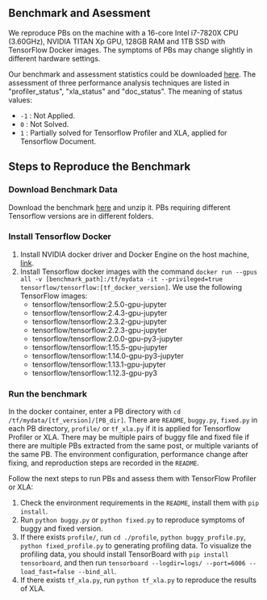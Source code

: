 ## Benchmark and Asessment
We reproduce PBs on the machine with a 16-core Intel i7-7820X CPU (3.60GHz), NVIDIA TITAN Xp GPU, 128GB RAM and 1TB SSD with TensorFlow Docker images.
The symptoms of PBs may change slightly in different hardware settings.

Our benchmark and assessment statistics could be downloaded [here](https://github.com/DLPerf/DLPerf.github.io/tree/main/benchmark/benchmark.csv).
The assessment of three performance analysis techniques are listed in "profiler_status", "xla_status" and "doc_status". The meaning of status values:
- `-1` : Not Applied.
- `0` : Not Solved.
- `1` : Partially solved for Tensorflow Profiler and XLA, applied for Tensorflow Document.

## Steps to Reproduce the Benchmark
### Download Benchmark Data
Download the benchmark [here](www) and unzip it.
PBs requiring different Tensorflow versions are in different folders.

### Install Tensorflow Docker
1. Install NVIDIA docker driver and Docker Engine on the host machine, [link](https://github.com/NVIDIA/nvidia-docker/wiki/Frequently-Asked-Questions#how-do-i-install-the-nvidia-driver).
2. Install Tensorflow docker images with the command `docker run --gpus all -v [benchmark_path]:/tf/mydata -it --privileged=true tensorflow/tensorflow:[tf_docker_version]`. We use the following TensorFlow images:
   - tensorflow/tensorflow:2.5.0-gpu-jupyter
   - tensorflow/tensorflow:2.4.3-gpu-jupyter
   - tensorflow/tensorflow:2.3.2-gpu-jupyter
   - tensorflow/tensorflow:2.2.3-gpu-jupyter
   - tensorflow/tensorflow:2.0.0-gpu-py3-jupyter
   - tensorflow/tensorflow:1.15.5-gpu-jupyter
   - tensorflow/tensorflow:1.14.0-gpu-py3-jupyter
   - tensorflow/tensorflow:1.13.1-gpu-jupyter
   - tensorflow/tensorflow:1.12.3-gpu-py3


### Run the benchmark
In the docker container, enter a PB directory with `cd /tf/mydata/[tf_version]/[PB_dir]`. There are `README`, `buggy.py`, `fixed.py` in each PB directory, `profile/` or `tf_xla.py` if it is applied for Tensorflow Profiler or XLA.
There may be multiple pairs of buggy file and fixed file if there are multiple PBs extracted from the same post, or multiple variants of the same PB.
The environment configuration, performance change after fixing, and reproduction steps are recorded in the `README`.

Follow the next steps to run PBs and assess them with TensorFlow Profiler or XLA:
1. Check the environment requirements in the `README`, install them with `pip install`.
2. Run `python buggy.py` or `python fixed.py` to reproduce symptoms of buggy and fixed version. 
3. If there exists `profile/`, run  `cd ./profile`,  `python buggy_profile.py`, `python fixed_profile.py` to generating profiling data. To visualize the profiling data, you should install TensorBoard with `pip install tensorboard`, and then run `tensorboard --logdir=logs/ --port=6006 --load_fast=false --bind_all`.
4. If there exists `tf_xla.py`, run  `python tf_xla.py` to reproduce the results of XLA.
